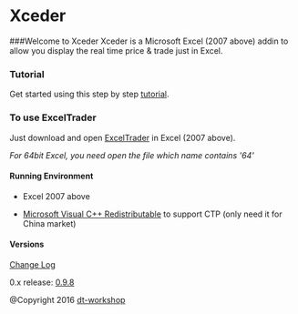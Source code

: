 # Xceder
###Welcome to Xceder 
Xceder is a Microsoft Excel (2007 above) addin to allow you display the real time price & trade just in Excel.

### Tutorial

Get started using this step by step [tutorial](wiki/).

### To use ExcelTrader

Just download and open [ExcelTrader](release/) in Excel (2007 above). 

*For 64bit Excel, you need open the file which name contains '64'*

#### Running Environment

* Excel 2007 above 

* [Microsoft Visual C++ Redistributable](https://www.microsoft.com/en-us/download/details.aspx?id=49984) to support CTP (only need it for China market)


#### Versions

[Change Log](changelog.md)

0.x release: [0.9.8](https://github.com/DT-Workshop/ExcelTrader/issues)

@Copyright 2016 [dt-workshop](http://www.dt-workshop.com)




